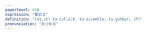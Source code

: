 ```yaml
---
powerlevel: 440
expression: "集める"
definition: "(v1,vt) to collect; to assemble; to gather; (P)"
pronunciation: "あつめる"
---
```

